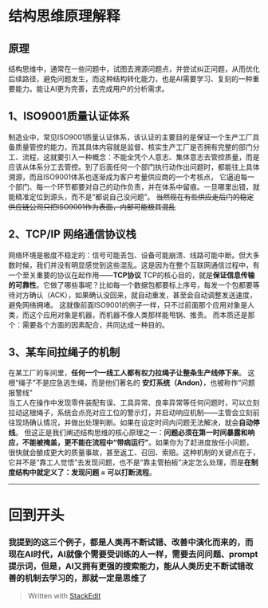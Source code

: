 ﻿# 结构思维原理解释
## 原理
结构思维中，通常在一些问题中，试图去溯源问题点，并尝试纠正问题，从而优化后续路径，避免问题发生，而这种结构转化能力，也是AI需要学习、复刻的一种重要能力。能让AI更为完善，去完成用户的分析需求。
## 1、ISO9001质量认证体系
制造业中，常见ISO9001质量认证体系，该认证的主要目的是保证一个生产工厂具备质量管控的能力，而其具体内容就是监督、核实生产工厂是否拥有完整的部门分工、流程，这就要引入一种概念：不能全凭个人意志、集体意志去管控质量，而是应该从体系分工去管控。到了后面任何一个部门执行动作出问题时，都能往上具体溯源，而且ISO9001体系也逐渐成为客户考量供应商的一个考核点，
它逼迫每一个部门、每一个环节都要对自己的动作负责，并在体系中留痕。一旦哪里出错，就能精准定位到源头，而不是“都说自己没问题”。
~~当然现在有些供应走后门的稳定供应链公司只把ISO9001作为表面，内部可能极其混乱~~
## 2、TCP/IP 网络通信协议栈
  网络环境是极度不稳定的：信号可能丢包、设备可能崩溃、线路可能中断。但大多数时候，我们并没有明显感觉到这些混乱。这是因为在整个互联网通信过程中，有一个至关重要的协议在起作用——**TCP协议**
  TCP的核心目的，就是**保证信息传输的可靠性**。它做了哪些事呢？比如每一个数据包都要标上序号，每发一个包都要等待对方确认（ACK），如果确认没回来，就自动重发，甚至会自动调整发送速度，避免网络拥堵。
这就像前面ISO9001的例子一样，只不过前面那个应用对象是人类，而这个应用对象是机器，而机器不像人类那样能甩锅、推责。
而本质还是那个：需要各个方面的因素配合，共同达成一种目的。
## 3、某车间拉绳子的机制
在某工厂的车间里，**任何一个一线工人都有权力拉绳子让整条生产线停下来**。
这根“绳子”不是应急逃生绳，而是他们著名的 **安灯系统（Andon）**，也被称作“问题报警线”  
当工人在操作中发现零件装配有误、工具异常、良率异常等任何问题时，可以立刻拉动这根绳子，系统会点亮对应工位的警示灯，并启动响应机制——主管会立刻前往现场确认情况，并做出处理判断。如果在设定时间内问题无法解决，就会**自动停线**。
但这正是我们阐述结构思维的核心原理之一：**问题必须在第一时间暴露和响应，不能被掩盖，更不能在流程中“带病运行”**。如果你为了赶进度放任小问题，很快就会酿成更大的质量事故，甚至返工、召回、索赔。这种机制的关键点在于，它并不是“靠工人觉悟”去发现问题，也不是“靠主管拍板”决定怎么处理，而是**在制度结构中就定义了：发现问题 = 可以打断流程**。

---------
# 回到开头

### 我提到的这三个例子，都是人类再不断试错、改善中演化而来的，而现在AI时代，AI就像个需要受训练的人一样，需要去问问题、prompt提示词，但是，AI又拥有更强的搜索能力，能从人类历史不断试错改善的机制去学习的，那就一定是思维了
> Written with [StackEdit](https://stackedit.io/)
